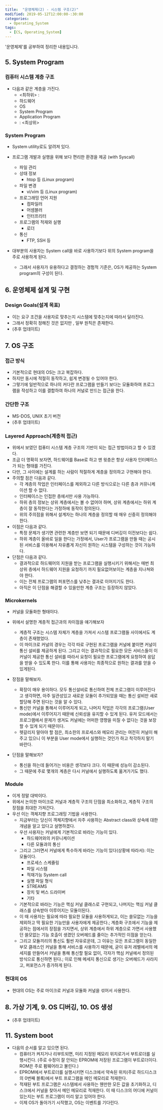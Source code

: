 ```yaml
---
title:  "운영체제(2) - 시스템 구조(2)"
modified: 2019-05-12T12:00:00-:30:00
categories:
  - Operating_System
tags:
  - [CS, Operating_System]
---
```


'운영체제'를 공부하여 정리한 내용입니다.

## 5. System Program

### 컴퓨터 시스템 계층 구조

-   다음과 같은 계층을 가진다.
    -   &lt;최하위> :
    -   하드웨어
    -   OS
    -   System Program
    -   Application Program
    -   : &lt;최상위>

### System Program

-   System utility로도 알려져 있다.
-   프로그램 개발과 실행을 위해 보다 편리한 환경을 제공 (with Syscall)

    -   파일 관리
    -   상태 정보
        -   htop 등 (Linux program)
    -   파일 변경
        -   vi/vim 등 (Linux program)
    -   프로그래밍 언어 지원
        -   컴파일러
        -   어셈블러
        -   인터프리터
    -   프로그램의 적재와 실행
        -   로더
    -   통신
        -   FTP, SSH 등

-   대부분의 사용자는 System call을 바로 사용하기보다 위의 System program을 주로 사용하게 된다.
    -   그래서 사용자가 유용하다고 결정하는 경험적 기준은, OS가 제공하는 System program의 구성이 된다.

## 6. 운영체제 설계 및 구현

### Design Goals(설계 목표)

-   이는 요구 조건을 사용자로 맞추는지 시스템에 맞추는지에 따라서 달라진다.
-   그래서 정확히 정해진 것은 없지만 , 일부 원칙은 존재한다.
-   (추후 업데이트)

## 7. OS 구조

### 접근 방식

-   기본적으로 현대의 OS는 크고 복잡하다.
-   하지만 동시에 적절히 동작하고, 쉽게 변경될 수 있어야 한다.
-   그렇기에 일반적으로 하나의 커다란 프로그램을 만들기 보다는 모듈화하여 프로그램을 작성하고 이를 결합하여 하나의 커널로 만드는 접근을 한다.

### 간단한 구조

-   MS-DOS, UNIX 초기 버전
-   (추후 업데이트)

### Layered Approach(계층적 접근)

-   위에서 보였던 컴퓨터 시스템 계층 구조의 기반이 되는 접근 방법이라고 할 수 있겠다.
-   조금 더 명확히 보자면, 하드웨어를 Base로 하고 맨 윗층은 항상 사용자 인터페이스가 되는 형태를 가진다.
-   다만, 그 사이에는 설계를 하는 사람이 적절하게 계층을 정의하고 구현해야 한다.
-   주의할 점은 다음과 같다.
    -   각 계층의 작업은 인터페이스를 제외하고 다른 방식으로는 다른 층과 커뮤니케이션 할 수 없다.
    -   인터페이스는 인접한 층에서만 사용 가능하다.
    -   하위 층의 정보는 상위 계층에서는 볼 수 없어야 하며, 상위 계층에서는 하위 계층이 잘 동작한다는 가정하에 동작이 정의된다.
    -   위의 주의점을 위해서 설계자는 하나의 계층을 정의할 때 매우 신중히 정의해야 한다.
-   이점은 다음과 같다.
    -   특정 문제가 생기면 관련한 계층만 보면 되기 때문에 디버깅이 이전보다는 쉽다.
    -   하위 계층이 올바로 일을 한다는 가정에서, User가 프로그램을 만들 때는 공시된 서비스를 이용해서 자유롭게 자신이 원하는 시스템을 구성하는 것이 가능하다.
-   단점은 다음과 같다.
    -   결과적으로 하드웨어의 지원을 받는 프로그램을 실행시키기 위해서는 매번 최상위 층에서 하드웨어 지원을 요청하기 까지 필요없어보이는 계층을 지나쳐와야 한다.
    -   이는 전체 프로그램의 퍼포먼스를 낮추는 결과로 이어지기도 한다.
    -   아직은 이 단점을 해결할 수 있을만한 계층 구조는 등장하지 않았다.

### Microkernels

-   커널을 모듈화한 형태이다.
-   위에서 설명한 계층적 접근과의 차이점을 얘기해보자
    -   계층적 구조는 시스템 자체가 계층을 가져서 시스템 프로그램들 사이에서도 계층이 존재했었다.
    -   이 마이크로 커널의 경우는 각각 따로 구현된 프로그램을 커널에 붙이면 커널이 통신 설비를 제공하게 된다. 그리고 이는 결과적으로 필요한 모든 서비스들이 이 커널이 제공한 통신 설비를 따라서 요청이 필요한 프로그램에게 요청하여 응답을 받을 수 있도록 한다. 이를 통해 사용자는 최종적으로 원하는 결과를 얻을 수 있게된다.
-   장점을 말해보자.

    -   확장이 매우 용이하다. 모두 통신설비로 통신하여 전체 프로그램이 이루어진다고 생각하면, 아주 일관성있고 새로운 모듈이 추가되었을 때는 통신 설비만 새로 할당해 주면 된다는 것을 알 수 있다.
    -   통신만 커널을 통해서 이루어지게 되고, 나머지 작업은 각각의 프로그램(User mode)에서 이루어지기 때문에 신뢰성을 유지할 수 있게 된다. 유저 모드에서는 프로그램에서 문제가 생겨도 커널에는 어떠한 영향을 미칠 수 없다는 것을 보장할 수 있게 되기 때문이다.
    -   헷갈리지 말아야 할 점은, 최소한의 프로세스와 메모리 관리는 여전히 커널이 해주고 있으니 이 부분을 User mode에서 실행하는 것인가 하고 착각하지 말기 바란다.

-   단점을 말해보자?
    -   통신을 하는데 들어가는 비용은 생각보다 크다. 이 때문에 성능이 감소된다.
    -   그 때문에 주로 몇개의 계층은 다시 커널에서 실행하도록 옮겨가기도 했다.

### Module

-   이게 정말 대박이다.
-   위에서 논의한 마이크로 커널과 계층적 구조의 단점을 최소화하고, 계층적 구조의 장점을 최대한 가져간다.
-   우선 이는 객체지향 프로그래밍 기법을 사용한다.
    -   지금부터는 당신이 객체지향에서 자주 사용하는 Abstract class와 상속에 대한 개념을 알고 있다고 설명하겠다.
    -   우선 사용자는 커널에게 기본적으로 바라는 기능이 있다.
        -   하드웨어와의 커뮤니케이션
        -   다른 모듈과의 통신
    -   그리고 그러면서 커널에게 특수하게 바라는 기능이 있다(상황에 따라서): 이는 모듈이다.
        -   프로세스 스케쥴링
        -   파일 시스템
        -   적재가능 System call
        -   실행 파일 형식
        -   STREAMS
        -   장치 및 버스 드라이버
        -   기타
    -   기본적으로 바라는 기능은 핵심 커널 클래스로 구현되고, 나머지는 핵심 커널 클래스를 상속받아 이루어지는 모듈이된다.
    -   이 때 사용자는 필요에 따라 필요한 모듈을 사용하게되고, 이는 쓸모없는 기능을 제외하고 딱 필요한 기능만을 사용자에게 제공한다.; 계층화 구조에서 기능을 제공하는 점에서의 장점을 가지면서, 상위 계층에서 하위 계층으로 가면서 사용했던 쓸모없는 기능 호출이 생겼던 오버헤드를 줄이는 추가적인 이점을 얻는다.
    -   그리고 모듈끼리의 통신도 훨씬 자유로운데, 그 이유는 모든 프로그램이 동일한 부모 클래스인 커널을 통해 서비스를 사용하기 때문에, 굳이 유저 레벨에서의 메세지를 만들어서 커널을 통해 통신할 필요 없이, 각자가 핵심 커널에서 정의된 방식으로 통신하면 된다.; 이로 인해 메세지 통신으로 생기는 오버헤드가 사라지고, 퍼포먼스가 증가하게 된다.

### 현대의 OS

-   현대의 OS는 주로 마이크로 커널과 모듈화 커널을 섞어서 사용한다.

## 8. 가상 기계, 9. OS 디버깅, 10. OS 생성

-   (추후 업데이트)

## 11. System boot

-   다음의 순서를 알고 있으면 된다.
    -   컴퓨터가 켜지거나 리부트되면, 미리 지정된 메모리 위치로가서 부트로더를 실행시킨다. (주로 수정이 잘 안되는 EPROM에 저장된 프로그램이 부트로더이다. ROM은 주로 펌웨어라고 불린다.)
    -   EPROM에서 부트로더를 실행시키면 디스크에서 약속된 위치(주로 하드디스크의 0번째 블록)에서 부트 프로그램을 메인 메모리로 적재한다.
    -   적재된 부트 프로그램은 시스템에서 사용하는 웬만한 모든 값을 초기화하고, 디스크에서 커널을 찾아서 메인 메모리로 적재한다. 이 때 디스크의 어디에 커널이 있는지는 부트 프로그램이 미리 알고 있어야 한다.
    -   이제 OS가 돌아가기 시작했고, OS는 이벤트를 기다린다.
